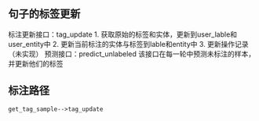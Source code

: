 ## 句子的标签更新
标注更新接口：tag_update
    1. 获取原始的标签和实体，更新到user_lable和user_entity中
    2. 更新当前标注的实体与标签到lable和entity中
    3. 更新操作记录（未实现）
预测接口：predict_unlabeled
    该接口在每一轮中预测未标注的样本，并更新他们的标签

## 标注路径
    get_tag_sample-->tag_update
